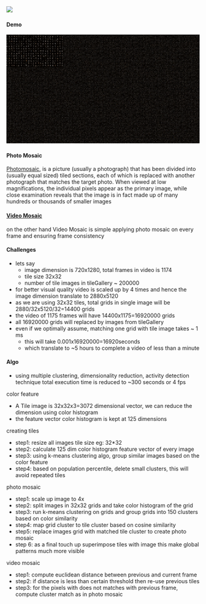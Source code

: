 <a target="_blank" href="https://colab.research.google.com/github/vishnu-chand/videoMosaic/blob/main/videoMosaic.ipynb">
                <img src="https://colab.research.google.com/assets/colab-badge.svg"/></a>

#### Demo
<img src="bannana.gif"/></a>
#### Photo Mosaic
[Photomosaic](https://en.wikipedia.org/wiki/Photographic_mosaic), is a picture (usually a photograph) that has been divided into (usually equal sized) tiled sections, each of which is replaced with another photograph that matches the target photo. When viewed at low magnifications, the individual pixels appear as the primary image, while close examination reveals that the image is in fact made up of many hundreds or thousands of smaller images

#### [Video Mosaic](https://colab.research.google.com/github/vishnu-chand/videoMosaic/blob/main/videoMosaic.ipynb)
on the other hand Video Mosaic is simple applying photo mosaic on every frame and ensuring frame consistency  

#### Challenges 
* lets say 
     - image dimension is 720x1280, total frames in video is 1174
     - tile size 32x32
     - number of tile images in tileGallery ~ 200000
* for better visual quality video is scaled up by 4 times and hence the image dimension translate to 2880x5120
* as we are using 32x32 tiles, total grids in single image will be 2880/32x5120/32=14400 grids
* the video of 1175 frames will have 14400x1175=16920000 grids
* all 16920000 grids will replaced by images from tileGallery
* even if we optimally assume, matching one grid with tile image takes ~ 1 ms
    - this will take 0.001x16920000=16920seconds
    - which translate to ~5 hours to complete a video of less than a minute
#### Algo
* using multiple clustering, dimensionality reduction, activity detection technique total execution time is reduced to ~300 seconds or 4 fps

color feature
* A Tile image is 32x32x3=3072 dimensional vector, we can reduce the dimension using color histogram
* the feature vector color histogram is kept at 125 dimensions

creating tiles
* step1: resize all images tile size eg: 32*32
* step2: calculate 125 dim color histogram feature vector of every image
* step3: using k-means clustering algo, group similar images based on the color feature
* step4: based on population percentile, delete small clusters, this will avoid repeated tiles

photo mosaic
* step1: scale up image to 4x
* step2: split images in 32x32 grids and take color histogram of the grid
* step3: run k-means clustering on grids and group grids into 150 clusters based on color similarity
* step4: map grid cluster to tile cluster based on cosine similarity
* step5: replace images grid with matched tile cluster to create photo mosaic
* step 6: as a final touch up superimpose tiles with image this make global patterns much more visible

video mosaic
* step1: compute euclidean distance between previous and current frame
* step2: if distance is less than certain threshold then re-use previous tiles 
* step3: for the pixels with does not matches with previous frame, compute cluster match as in photo mosaic
